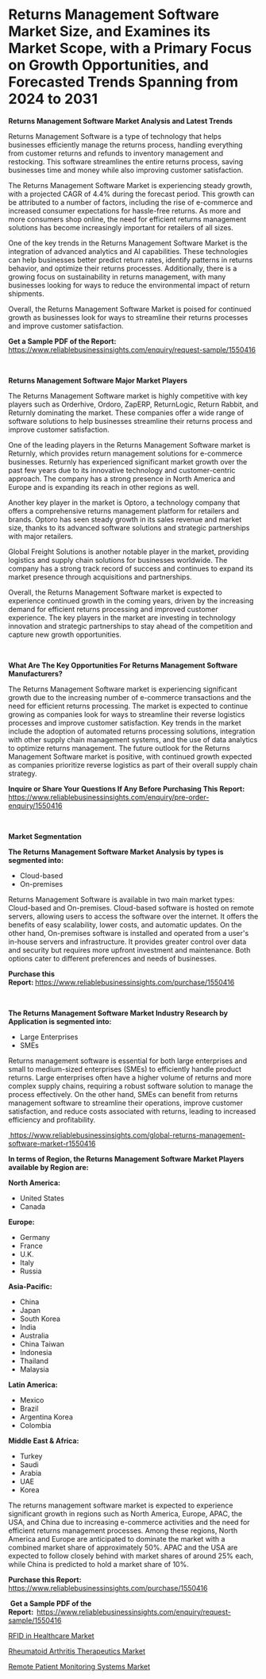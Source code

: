 <p><h1>Returns Management Software Market Size, and Examines its Market Scope, with a Primary Focus on Growth Opportunities, and Forecasted Trends Spanning from 2024 to 2031</h1></p><p><strong>Returns Management Software Market Analysis and Latest Trends</strong></p>
<p><p>Returns Management Software is a type of technology that helps businesses efficiently manage the returns process, handling everything from customer returns and refunds to inventory management and restocking. This software streamlines the entire returns process, saving businesses time and money while also improving customer satisfaction.</p><p>The Returns Management Software Market is experiencing steady growth, with a projected CAGR of 4.4% during the forecast period. This growth can be attributed to a number of factors, including the rise of e-commerce and increased consumer expectations for hassle-free returns. As more and more consumers shop online, the need for efficient returns management solutions has become increasingly important for retailers of all sizes.</p><p>One of the key trends in the Returns Management Software Market is the integration of advanced analytics and AI capabilities. These technologies can help businesses better predict return rates, identify patterns in returns behavior, and optimize their returns processes. Additionally, there is a growing focus on sustainability in returns management, with many businesses looking for ways to reduce the environmental impact of return shipments.</p><p>Overall, the Returns Management Software Market is poised for continued growth as businesses look for ways to streamline their returns processes and improve customer satisfaction.</p></p>
<p><strong>Get a Sample PDF of the Report:&nbsp;</strong> <a href="https://www.reliablebusinessinsights.com/enquiry/request-sample/1550416">https://www.reliablebusinessinsights.com/enquiry/request-sample/1550416</a></p>
<p>&nbsp;</p>
<p><strong>Returns Management Software Major Market Players</strong></p>
<p><p>The Returns Management Software market is highly competitive with key players such as Orderhive, Ordoro, ZapERP, ReturnLogic, Return Rabbit, and Returnly dominating the market. These companies offer a wide range of software solutions to help businesses streamline their returns process and improve customer satisfaction.</p><p>One of the leading players in the Returns Management Software market is Returnly, which provides return management solutions for e-commerce businesses. Returnly has experienced significant market growth over the past few years due to its innovative technology and customer-centric approach. The company has a strong presence in North America and Europe and is expanding its reach in other regions as well.</p><p>Another key player in the market is Optoro, a technology company that offers a comprehensive returns management platform for retailers and brands. Optoro has seen steady growth in its sales revenue and market size, thanks to its advanced software solutions and strategic partnerships with major retailers.</p><p>Global Freight Solutions is another notable player in the market, providing logistics and supply chain solutions for businesses worldwide. The company has a strong track record of success and continues to expand its market presence through acquisitions and partnerships.</p><p>Overall, the Returns Management Software market is expected to experience continued growth in the coming years, driven by the increasing demand for efficient returns processing and improved customer experience. The key players in the market are investing in technology innovation and strategic partnerships to stay ahead of the competition and capture new growth opportunities.</p></p>
<p>&nbsp;</p>
<p><strong>What Are The Key Opportunities For Returns Management Software Manufacturers?</strong></p>
<p><p>The Returns Management Software market is experiencing significant growth due to the increasing number of e-commerce transactions and the need for efficient returns processing. The market is expected to continue growing as companies look for ways to streamline their reverse logistics processes and improve customer satisfaction. Key trends in the market include the adoption of automated returns processing solutions, integration with other supply chain management systems, and the use of data analytics to optimize returns management. The future outlook for the Returns Management Software market is positive, with continued growth expected as companies prioritize reverse logistics as part of their overall supply chain strategy.</p></p>
<p><strong>Inquire or Share Your Questions If Any Before Purchasing This Report:</strong> <a href="https://www.reliablebusinessinsights.com/enquiry/pre-order-enquiry/1550416">https://www.reliablebusinessinsights.com/enquiry/pre-order-enquiry/1550416</a></p>
<p>&nbsp;</p>
<p><strong>Market Segmentation</strong></p>
<p><strong>The Returns Management Software Market Analysis by types is segmented into:</strong></p>
<p><ul><li>Cloud-based</li><li>On-premises</li></ul></p>
<p><p>Returns Management Software is available in two main market types: Cloud-based and On-premises. Cloud-based software is hosted on remote servers, allowing users to access the software over the internet. It offers the benefits of easy scalability, lower costs, and automatic updates. On the other hand, On-premises software is installed and operated from a user's in-house servers and infrastructure. It provides greater control over data and security but requires more upfront investment and maintenance. Both options cater to different preferences and needs of businesses.</p></p>
<p><strong>Purchase this Report:&nbsp;</strong><a href="https://www.reliablebusinessinsights.com/purchase/1550416">https://www.reliablebusinessinsights.com/purchase/1550416</a></p>
<p>&nbsp;</p>
<p><strong>The Returns Management Software Market Industry Research by Application is segmented into:</strong></p>
<p><ul><li>Large Enterprises</li><li>SMEs</li></ul></p>
<p><p>Returns management software is essential for both large enterprises and small to medium-sized enterprises (SMEs) to efficiently handle product returns. Large enterprises often have a higher volume of returns and more complex supply chains, requiring a robust software solution to manage the process effectively. On the other hand, SMEs can benefit from returns management software to streamline their operations, improve customer satisfaction, and reduce costs associated with returns, leading to increased efficiency and profitability.</p></p>
<p><a href="https://www.reliablebusinessinsights.com/global-returns-management-software-market-r1550416">&nbsp;https://www.reliablebusinessinsights.com/global-returns-management-software-market-r1550416</a></p>
<p><strong>In terms of Region, the Returns Management Software Market Players available by Region are:</strong></p>
<p>
    <p> <strong> North America: </strong>
        <ul>
            <li>United States</li>
            <li>Canada</li>
        </ul>
        </p> 
    <p> <strong> Europe: </strong>
        <ul>
            <li>Germany</li>
            <li>France</li>
            <li>U.K.</li>
            <li>Italy</li>
            <li>Russia</li>
        </ul>
        </p> 
    <p> <strong> Asia-Pacific: </strong>
        <ul>
            <li>China</li>
            <li>Japan</li>
            <li>South Korea</li>
            <li>India</li>
            <li>Australia</li>
            <li>China Taiwan</li>
            <li>Indonesia</li>
            <li>Thailand</li>
            <li>Malaysia</li>
        </ul>
        </p> 
    <p> <strong> Latin America: </strong>
        <ul>
            <li>Mexico</li>
            <li>Brazil</li>
            <li>Argentina Korea</li>
            <li>Colombia</li>
        </ul>
        </p> 
    <p> <strong> Middle East & Africa: </strong>
        <ul>
            <li>Turkey</li>
            <li>Saudi</li>
            <li>Arabia</li>
            <li>UAE</li>
            <li>Korea</li>
        </ul>
    </p>
    </p>
<p><p>The returns management software market is expected to experience significant growth in regions such as North America, Europe, APAC, the USA, and China due to increasing e-commerce activities and the need for efficient returns management processes. Among these regions, North America and Europe are anticipated to dominate the market with a combined market share of approximately 50%. APAC and the USA are expected to follow closely behind with market shares of around 25% each, while China is predicted to hold a market share of 10%.</p></p>
<p><strong>Purchase this Report: </strong><a href="https://www.reliablebusinessinsights.com/purchase/1550416">https://www.reliablebusinessinsights.com/purchase/1550416</a></p>
<p>&nbsp;<strong>Get a Sample PDF of the Report:&nbsp;&nbsp;</strong><a href="https://www.reliablebusinessinsights.com/enquiry/request-sample/1550416">https://www.reliablebusinessinsights.com/enquiry/request-sample/1550416</a></p>
<p><strong></strong></p>
<p><p><a href="https://github.com/BryceTownsendr/Market-Research-Report-List-6/blob/main/rfid-in-healthcare-market.md">RFID in Healthcare Market</a></p><p><a href="https://github.com/mahnoor2003/Market-Research-Report-List-5/blob/main/rheumatoid-arthritis-therapeutics-market.md">Rheumatoid Arthritis Therapeutics Market</a></p><p><a href="https://github.com/lawrenceWatkins654/Market-Research-Report-List-1/blob/main/remote-patient-monitoring-systems-market.md">Remote Patient Monitoring Systems Market</a></p></p>